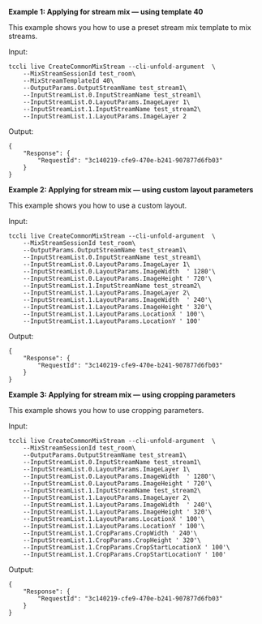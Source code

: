 **Example 1: Applying for stream mix — using template 40**

This example shows you how to use a preset stream mix template to mix streams.

Input: 

```
tccli live CreateCommonMixStream --cli-unfold-argument  \
    --MixStreamSessionId test_room\
    --MixStreamTemplateId 40\
    --OutputParams.OutputStreamName test_stream1\
    --InputStreamList.0.InputStreamName test_stream1\
    --InputStreamList.0.LayoutParams.ImageLayer 1\
    --InputStreamList.1.InputStreamName test_stream2\
    --InputStreamList.1.LayoutParams.ImageLayer 2
```

Output: 
```
{
    "Response": {
        "RequestId": "3c140219-cfe9-470e-b241-907877d6fb03"
    }
}
```

**Example 2: Applying for stream mix — using custom layout parameters**

This example shows you how to use a custom layout.

Input: 

```
tccli live CreateCommonMixStream --cli-unfold-argument  \
    --MixStreamSessionId test_room\
    --OutputParams.OutputStreamName test_stream1\
    --InputStreamList.0.InputStreamName test_stream1\
    --InputStreamList.0.LayoutParams.ImageLayer 1\
    --InputStreamList.0.LayoutParams.ImageWidth  ' 1280'\
    --InputStreamList.0.LayoutParams.ImageHeight ' 720'\
    --InputStreamList.1.InputStreamName test_stream2\
    --InputStreamList.1.LayoutParams.ImageLayer 2\
    --InputStreamList.1.LayoutParams.ImageWidth  ' 240'\
    --InputStreamList.1.LayoutParams.ImageHeight ' 320'\
    --InputStreamList.1.LayoutParams.LocationX ' 100'\
    --InputStreamList.1.LayoutParams.LocationY ' 100'
```

Output: 
```
{
    "Response": {
        "RequestId": "3c140219-cfe9-470e-b241-907877d6fb03"
    }
}
```

**Example 3: Applying for stream mix — using cropping parameters**

This example shows you how to use cropping parameters.

Input: 

```
tccli live CreateCommonMixStream --cli-unfold-argument  \
    --MixStreamSessionId test_room\
    --OutputParams.OutputStreamName test_stream1\
    --InputStreamList.0.InputStreamName test_stream1\
    --InputStreamList.0.LayoutParams.ImageLayer 1\
    --InputStreamList.0.LayoutParams.ImageWidth  ' 1280'\
    --InputStreamList.0.LayoutParams.ImageHeight ' 720'\
    --InputStreamList.1.InputStreamName test_stream2\
    --InputStreamList.1.LayoutParams.ImageLayer 2\
    --InputStreamList.1.LayoutParams.ImageWidth  ' 240'\
    --InputStreamList.1.LayoutParams.ImageHeight ' 320'\
    --InputStreamList.1.LayoutParams.LocationX ' 100'\
    --InputStreamList.1.LayoutParams.LocationY ' 100'\
    --InputStreamList.1.CropParams.CropWidth ' 240'\
    --InputStreamList.1.CropParams.CropHeight ' 320'\
    --InputStreamList.1.CropParams.CropStartLocationX ' 100'\
    --InputStreamList.1.CropParams.CropStartLocationY ' 100'
```

Output: 
```
{
    "Response": {
        "RequestId": "3c140219-cfe9-470e-b241-907877d6fb03"
    }
}
```

